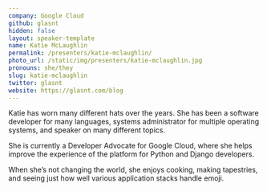 ```yaml
---
company: Google Cloud
github: glasnt
hidden: false
layout: speaker-template
name: Katie McLaughlin
permalink: /presenters/katie-mclaughlin/
photo_url: /static/img/presenters/katie-mclaughlin.jpg
pronouns: she/they
slug: katie-mclaughlin
twitter: glasnt
website: https://glasnt.com/blog
---
```


Katie has worn many different hats over the years. She has been a software developer for many languages, systems administrator for multiple operating systems, and speaker on many different topics.

She is currently a Developer Advocate for Google Cloud, where she helps improve the experience of the platform for Python and Django developers. 

When she’s not changing the world, she enjoys cooking, making tapestries, and seeing just how well various application stacks handle emoji.
